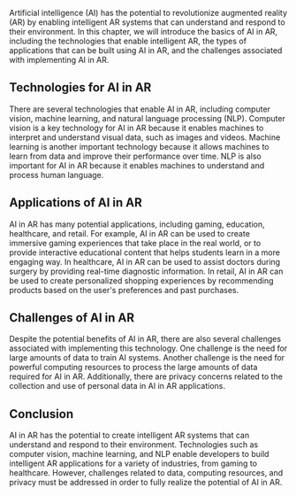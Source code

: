 

Artificial intelligence (AI) has the potential to revolutionize augmented reality (AR) by enabling intelligent AR systems that can understand and respond to their environment. In this chapter, we will introduce the basics of AI in AR, including the technologies that enable intelligent AR, the types of applications that can be built using AI in AR, and the challenges associated with implementing AI in AR.

Technologies for AI in AR
-------------------------

There are several technologies that enable AI in AR, including computer vision, machine learning, and natural language processing (NLP). Computer vision is a key technology for AI in AR because it enables machines to interpret and understand visual data, such as images and videos. Machine learning is another important technology because it allows machines to learn from data and improve their performance over time. NLP is also important for AI in AR because it enables machines to understand and process human language.

Applications of AI in AR
------------------------

AI in AR has many potential applications, including gaming, education, healthcare, and retail. For example, AI in AR can be used to create immersive gaming experiences that take place in the real world, or to provide interactive educational content that helps students learn in a more engaging way. In healthcare, AI in AR can be used to assist doctors during surgery by providing real-time diagnostic information. In retail, AI in AR can be used to create personalized shopping experiences by recommending products based on the user's preferences and past purchases.

Challenges of AI in AR
----------------------

Despite the potential benefits of AI in AR, there are also several challenges associated with implementing this technology. One challenge is the need for large amounts of data to train AI systems. Another challenge is the need for powerful computing resources to process the large amounts of data required for AI in AR. Additionally, there are privacy concerns related to the collection and use of personal data in AI in AR applications.

Conclusion
----------

AI in AR has the potential to create intelligent AR systems that can understand and respond to their environment. Technologies such as computer vision, machine learning, and NLP enable developers to build intelligent AR applications for a variety of industries, from gaming to healthcare. However, challenges related to data, computing resources, and privacy must be addressed in order to fully realize the potential of AI in AR.
